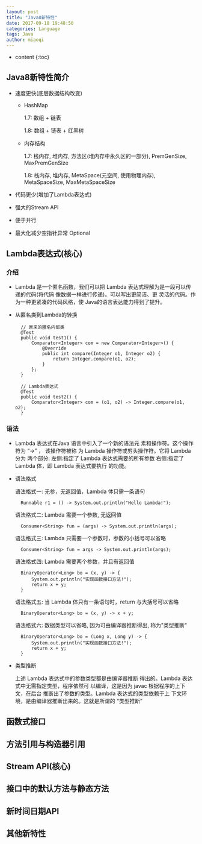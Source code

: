 ```yaml
---
layout: post
title: "Java8新特性"
date: 2017-09-18 19:48:50
categories: Language
tags: Java
author: miaoqi
---
```


* content
{:toc}      
    

## Java8新特性简介

* 速度更快(底层数据结构改变)

    * HashMap

        1.7: 数组 + 链表

        1.8: 数组 + 链表 + 红黑树

    * 内存结构

        1.7: 栈内存, 堆内存, 方法区(堆内存中永久区的一部分), PremGenSize, MaxPremGenSize

        1.8: 栈内存, 堆内存, MetaSpace(元空间, 使用物理内存), MetaSpaceSize, MaxMetaSpaceSize

* 代码更少(增加了Lambda表达式)

* 强大的Stream API

* 便于并行

* 最大化减少空指针异常 Optional
    
## Lambda表达式(核心)

### 介绍

* Lambda 是一个匿名函数，我们可以把 Lambda 表达式理解为是一段可以传递的代码(将代码 像数据一样进行传递)。可以写出更简洁、更 灵活的代码。作为一种更紧凑的代码风格，使 Java的语言表达能力得到了提升。

* 从匿名类到Lambda的转换

        // 原来的匿名内部类
        @Test
        public void test1() {
            Comparator<Integer> com = new Comparator<Integer>() {
                @Override
                public int compare(Integer o1, Integer o2) {
                    return Integer.compare(o1, o2);
                }
            };
        }
    
        // Lambda表达式
        @Test
        public void test2() {
            Comparator<Integer> com = (o1, o2) -> Integer.compare(o1, o2);
        }

### 语法

* Lambda 表达式在Java 语言中引入了一个新的语法元 素和操作符。这个操作符为 “->” ， 该操作符被称 为 Lambda 操作符或剪头操作符。它将 Lambda 分为 两个部分:左侧:指定了 Lambda 表达式需要的所有参数 右侧:指定了 Lambda 体，即 Lambda 表达式要执行 的功能。

* 语法格式

    语法格式一: 无参，无返回值，Lambda 体只需一条语句

        Runnable r1 = () -> System.out.println("Hello Lambda!");
    语法格式二: Lambda 需要一个参数, 无返回值

        Consumer<String> fun = (args) -> System.out.println(args);
    语法格式三: Lambda 只需要一个参数时，参数的小括号可以省略

        Consumer<String> fun = args -> System.out.println(args);

    语法格式四: Lambda 需要两个参数，并且有返回值 
        BinaryOperator<Long> bo = (x, y) -> {
            System.out.println("实现函数接口方法!");
            return x + y;
        }

    语法格式五: 当 Lambda 体只有一条语句时，return 与大括号可以省略

        BinaryOperator<Long> bo = (x, y) -> x + y;

    语法格式六: 数据类型可以省略, 因为可由编译器推断得出, 称为"类型推断"

        BinaryOperator<Long> bo = (Long x, Long y) -> {
            System.out.println("实现函数接口方法!");
            return x + y;
        }

* 类型推断

    上述 Lambda 表达式中的参数类型都是由编译器推断 得出的。Lambda 表达式中无需指定类型，程序依然可 以编译，这是因为 javac 根据程序的上下文，在后台 推断出了参数的类型。Lambda 表达式的类型依赖于上 下文环境，是由编译器推断出来的。这就是所谓的 “类型推断” 

## 函数式接口

## 方法引用与构造器引用

## Stream API(核心)

## 接口中的默认方法与静态方法

## 新时间日期API

## 其他新特性
        
    
    
    
    
    
    
    
    
    
    
    
    
    
    
    
    
    
    
    
    
    
    
    
    
    
    
    
    
    
    
    